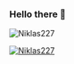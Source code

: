 ### Hello there 👋

<p align="left"> <img src="https://komarev.com/ghpvc/?username=Niklas227&label=Profile%20views&color=green&style=flat" alt="Niklas227"/></p>
<p align="left"> <a href="https://github.com/ryo-ma/github-profile-trophy"><img src="https://github-profile-trophy.vercel.app/?username=Niklas227&theme=onedark" alt="Niklas227" /></a> </p>


<!--
**Niklas227/Niklas227** is a ✨ _special_ ✨ repository because its `README.md` (this file) appears on your GitHub profile.

Here are some ideas to get you started:

- 🔭 I’m currently working on ...
- 🌱 I’m currently learning ...
- 👯 I’m looking to collaborate on ...
- 🤔 I’m looking for help with ...
- 💬 Ask me about ...
- 📫 How to reach me: ...
- 😄 Pronouns: ...
- ⚡ Fun fact: ...
-->
